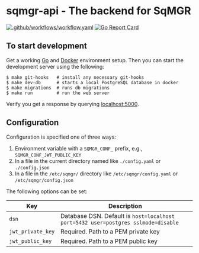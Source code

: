 # sqmgr-api - The backend for SqMGR

[![.github/workflows/workflow.yaml](https://github.com/sqmgr/sqmgr-api/workflows/.github/workflows/workflow.yaml/badge.svg?branch=master)](https://github.com/sqmgr/sqmgr-api/actions?query=workflow%3A.github%2Fworkflows%2Fworkflow.yaml)
[![Go Report Card](https://goreportcard.com/badge/github.com/sqmgr/sqmgr-api)](https://goreportcard.com/report/github.com/sqmgr/sqmgr-api)

## To start development

Get a working [Go](https://golang.org/doc/install) and [Docker](https://docs.docker.com/install/) environment setup. Then you can start the development server using the following:

```
$ make git-hooks   # install any necessary git-hooks
$ make dev-db      # starts a local PostgreSQL database in docker
$ make migrations  # runs db migrations
$ make run         # run the web server
```

Verify you get a response by querying [localhost:5000](http://localhost:5000).

## Configuration

Configuration is specified one of three ways:

1. Environment variable with a `SQMGR_CONF_` prefix, e.g., `SQMGR_CONF_JWT_PUBLIC_KEY`
2. In a file in the current directory named like `./config.yaml` or `./config.json`
3. In a file in the `/etc/sqmgr/` directory like `/etc/sqmgr/config.yaml` or `/etc/sqmgr/config.json`

The following options can be set:

Key | Description
--- | ---
`dsn` | Database DSN. Default is `host=localhost port=5432 user=postgres sslmode=disable`
`jwt_private_key` | Required. Path to a PEM private key
`jwt_public_key` | Required. Path to a PEM public key
